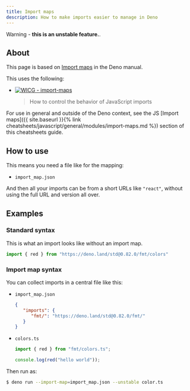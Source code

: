 ```yaml
---
title: Import maps
description: How to make imports easier to manage in Deno
---
```


Warning - **this is an unstable feature.**.

## About

This page is based on [Import maps](https://deno.land/manual/linking_to_external_code/import_maps) in the Deno manual.

This uses the following:

- [![WICG - import-maps](https://img.shields.io/static/v1?label=WICG&message=import-maps&color=blue&logo=github)](https://github.com/WICG/import-maps)
    > How to control the behavior of JavaScript imports

For use in general and outside of the Deno context, see the JS [Import maps]({{ site.baseurl }}{% link cheatsheets/javascript/general/modules/import-maps.md %}) section of this cheatsheets guide.


## How to use

This means you need a file like for the mapping:

- `import_map.json`

And then all your imports can be from a short URLs like `"react"`, without using the full URL and version all over.


## Examples

### Standard syntax

This is what an import looks like without an import map.

```typescript
import { red } from "https://deno.land/std@0.82.0/fmt/colors"
```

### Import map syntax

You can collect imports in a central file like this:

- `import_map.json`
    ```json
    {
       "imports": {
          "fmt/": "https://deno.land/std@0.82.0/fmt/"
       }
    }
    ```
- `colors.ts`
    ```typescript
    import { red } from "fmt/colors.ts";

    console.log(red("hello world"));
    ```

Then run as:

```sh
$ deno run --import-map=import_map.json --unstable color.ts
```
